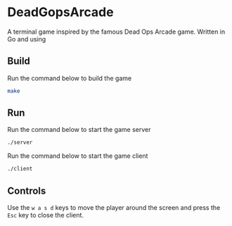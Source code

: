 # DeadGopsArcade

A terminal game inspired by the famous Dead Ops Arcade game. Written in Go and using

## Build

Run the command below to build the game

```bash
make
```

## Run

Run the command below to start the game server

```bash
./server
```

Run the command below to start the game client

```bash
./client
```
## Controls

Use the `w a s d` keys to move the player around the screen and press the `Esc` key to close the client.

